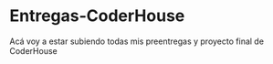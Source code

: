 # Entregas-CoderHouse
Acá voy a estar subiendo todas mis preentregas y proyecto final de CoderHouse
